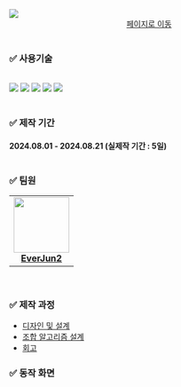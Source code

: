 <div style = "width : 80%, margin 0 auto">
  <img src = "https://github.com/user-attachments/assets/2718b8bc-90ea-4889-a24f-9e2b8f7a425e"><br>
  <div align = center><a href = "https://everjun2.github.io/TimeTableMaker/">페이지로 이동</a></div><br>

### :white_check_mark:  사용기술
  <div><br>
    <img src = "https://img.shields.io/badge/HTML5-E34F26?style=for-the-badge&logo=html5&logoColor=white">
    <img src = "https://img.shields.io/badge/CSS3-1572B6?style=for-the-badge&logo=css3&logoColor=white">
    <img src = "https://img.shields.io/badge/JavaScript-F7DF1E?style=for-the-badge&logo=JavaScript&logoColor=white">
    <img src="https://img.shields.io/badge/VS code-007ACC?style=for-the-badge&logo=visualstudiocode&logoColor=white">
    <img src="https://img.shields.io/badge/Figma-A259FF?style=for-the-badge&logo=figma&logoColor=white">
  </div><br>

### :white_check_mark:  제작 기간
#### 2024.08.01 - 2024.08.21 (실제작 기간 : 5일)<br><br>

### :white_check_mark:   팀원<br>
<table>
  <tr>
    <td align="center"><a href="https://github.com/EverJun2"><img src="https://avatars.githubusercontent.com/u/156490146?v=4" width="100px;" alt=""/><br><b>EverJun2</b></a><br /></td>
  </tr>
</table><br>

### :white_check_mark:  제작 과정
<ul>
  <li><a href = "https://everjun2.tistory.com/1" >디자인 및 설계</a></li>
  <li><a href = "https://everjun2.tistory.com/2" >조합 알고리즘 설계</a></li>
  <li><a href = "https://everjun2.tistory.com/3" >회고</a></li>
</ul>

### :white_check_mark:  동작 화면







</div>
